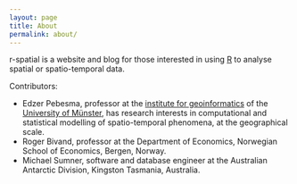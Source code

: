 ```yaml
---
layout: page
title: About
permalink: about/
---
```

r-spatial is a website and blog for those interested in using
[R](http://www.r-project.org/) to analyse spatial or spatio-temporal
data.

Contributors:

* Edzer Pebesma, professor at the [institute for geoinformatics](http://ifgi.uni-muenster.de/en) of the [University of Münster](http://www.uni-muenster.de/en/), has research interests in computational and statistical modelling of spatio-temporal phenomena, at the geographical scale.
* Roger Bivand, professor at the Department of Economics, Norwegian School of Economics, Bergen, Norway. 
* Michael Sumner, software and database engineer at the Australian Antarctic Division, Kingston Tasmania, Australia.

